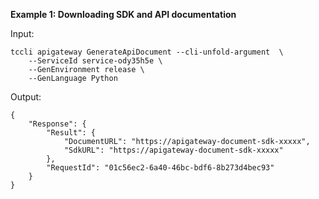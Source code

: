 **Example 1: Downloading SDK and API documentation**



Input: 

```
tccli apigateway GenerateApiDocument --cli-unfold-argument  \
    --ServiceId service-ody35h5e \
    --GenEnvironment release \
    --GenLanguage Python
```

Output: 
```
{
    "Response": {
        "Result": {
            "DocumentURL": "https://apigateway-document-sdk-xxxxx",
            "SdkURL": "https://apigateway-document-sdk-xxxxx"
        },
        "RequestId": "01c56ec2-6a40-46bc-bdf6-8b273d4bec93"
    }
}
```

